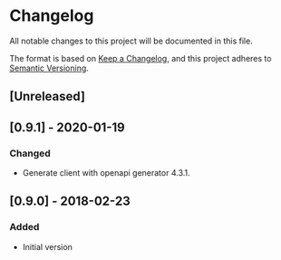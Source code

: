 
# Changelog
All notable changes to this project will be documented in this file.

The format is based on [Keep a Changelog](https://keepachangelog.com/en/1.0.0/),
and this project adheres to [Semantic Versioning](https://semver.org/spec/v2.0.0.html).

## [Unreleased]

## [0.9.1] - 2020-01-19

### Changed
- Generate client with openapi generator 4.3.1.

## [0.9.0] - 2018-02-23

### Added
- Initial version
